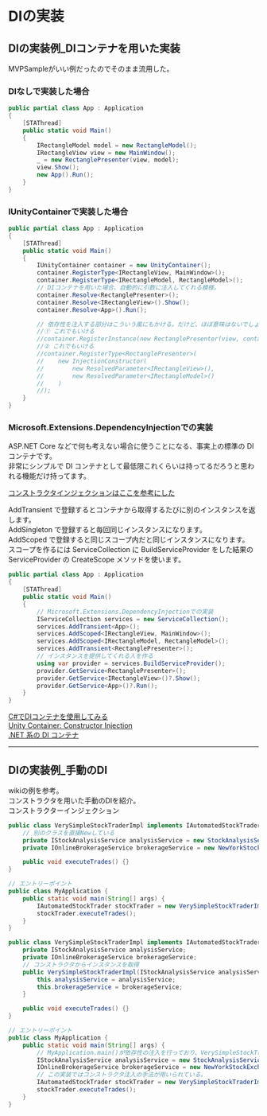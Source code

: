 # DIの実装

## DIの実装例_DIコンテナを用いた実装

MVPSampleがいい例だったのでそのまま流用した。  

### DIなしで実装した場合

``` C# : DIなしで実装した場合
public partial class App : Application
{
    [STAThread]
    public static void Main()
    {
        IRectangleModel model = new RectangleModel();
        IRectangleView view = new MainWindow();
        _ = new RectanglePresenter(view, model);
        view.Show();
        new App().Run();
    }
}
```

### IUnityContainerで実装した場合

``` C# : IUnityContainerで実装した場合
public partial class App : Application
{
    [STAThread]
    public static void Main()
    {
        IUnityContainer container = new UnityContainer();
        container.RegisterType<IRectangleView, MainWindow>();
        container.RegisterType<IRectangleModel, RectangleModel>();
        // DIコンテナを用いた場合、自動的に引数に注入してくれる模様。
        container.Resolve<RectanglePresenter>();
        container.Resolve<IRectangleView>().Show();
        container.Resolve<App>().Run();

        // 依存性を注入する部分はこういう風にもかける。だけど、ほぼ意味はないでしょう。
        //① これでもいける
        //container.RegisterInstance(new RectanglePresenter(view, container.Resolve<IRectangleModel>()));
        //② これでもいける
        //container.RegisterType<RectanglePresenter>(
        //    new InjectionConstructor(
        //        new ResolvedParameter<IRectangleView>(),
        //        new ResolvedParameter<IRectangleModel>()
        //    )
        //);
    }
}
```

### Microsoft.Extensions.DependencyInjectionでの実装

ASP.NET Core などで何も考えない場合に使うことになる、事実上の標準の DI コンテナです。  
非常にシンプルで DI コンテナとして最低限これくらいは持ってるだろうと思われる機能だけ持ってます。  

[コンストラクタインジェクションはここを参考にした](http://surferonwww.info/BlogEngine/post/2021/01/01/dependency-injection-for-dotnet-core-application.aspx)  

AddTransient で登録するとコンテナから取得するたびに別のインスタンスを返します。  
AddSingleton で登録すると毎回同じインスタンスになります。  
AddScoped で登録すると同じスコープ内だと同じインスタンスになります。  
スコープを作るには ServiceCollection に BuildServiceProvider をした結果の ServiceProvider の CreateScope メソッドを使います。  

``` C# : Microsoft.Extensions.DependencyInjectionでの実装
public partial class App : Application
{
    [STAThread]
    public static void Main()
    {
        // Microsoft.Extensions.DependencyInjectionでの実装
        IServiceCollection services = new ServiceCollection();
        services.AddTransient<App>();
        services.AddScoped<IRectangleView, MainWindow>();
        services.AddScoped<IRectangleModel, RectangleModel>();
        services.AddTransient<RectanglePresenter>();
        // インスタンスを提供してくれる人を作る
        using var provider = services.BuildServiceProvider();
        provider.GetService<RectanglePresenter>();
        provider.GetService<IRectangleView>()?.Show();
        provider.GetService<App>()?.Run();
    }
}
```

[C#でDIコンテナを使用してみる](https://remix-yh.net/1332/)  
[Unity Container: Constructor Injection](https://www.tutorialsteacher.com/ioc/constructor-injection-using-unity-container)  
[.NET 系の DI コンテナ](https://qiita.com/okazuki/items/239ca5ef46e5a085e085)  

---

## DIの実装例_手動のDI

wikiの例を参考。  
コンストラクタを用いた手動のDIを紹介。  
コンストラクターインジェクション  

``` java : DIを用いない状態
public class VerySimpleStockTraderImpl implements IAutomatedStockTrader {
    // 別のクラスを直接Newしている
    private IStockAnalysisService analysisService = new StockAnalysisServiceImpl();
    private IOnlineBrokerageService brokerageService = new NewYorkStockExchangeBrokerageServiceImpl();

    public void executeTrades() {}
}

// エントリーポイント
public class MyApplication {
    public static void main(String[] args) {
        IAutomatedStockTrader stockTrader = new VerySimpleStockTraderImpl();
        stockTrader.executeTrades();
    }
}
```

``` java : 手動でのDI
public class VerySimpleStockTraderImpl implements IAutomatedStockTrader {
    private IStockAnalysisService analysisService;
    private IOnlineBrokerageService brokerageService;
    // コンストラクタからインスタンスを取得
    public VerySimpleStockTraderImpl(IStockAnalysisService analysisService,IOnlineBrokerageService brokerageService) {
        this.analysisService = analysisService;
        this.brokerageService = brokerageService;
    }

    public void executeTrades() {}
}

// エントリーポイント
public class MyApplication {
    public static void main(String[] args) {
        // MyApplication.main()が依存性の注入を行っており、VerySimpleStockTraderImpl自体は特定の実装に依存しなくなっている。
        IStockAnalysisService analysisService = new StockAnalysisServiceImpl();
        IOnlineBrokerageService brokerageService = new NewYorkStockExchangeBrokerageServiceImpl();
        // この実装ではコンストラクタ注入の手法が用いられている。
        IAutomatedStockTrader stockTrader = new VerySimpleStockTraderImpl(analysisService,brokerageService);
        stockTrader.executeTrades();
    }
}
```
